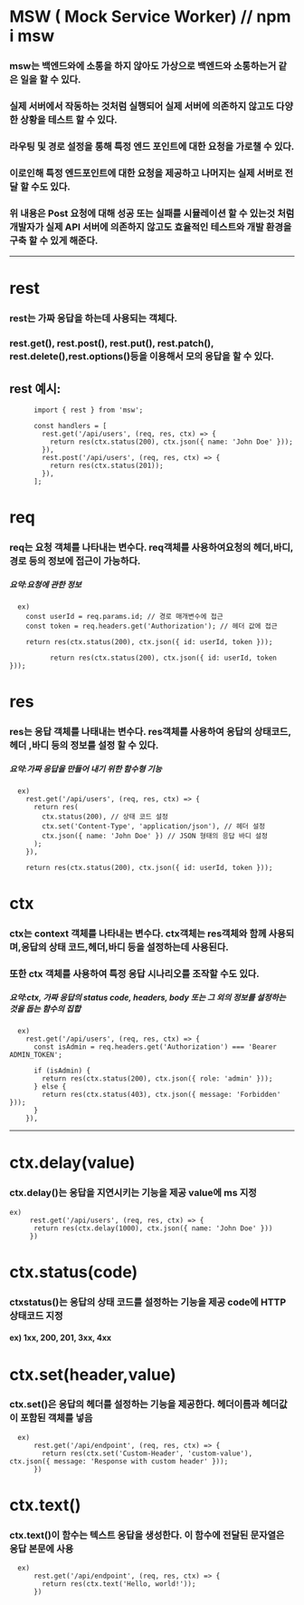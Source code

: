 # MSW ( Mock Service Worker) // npm i msw

### msw는 백엔드와에 소통을 하지 않아도 가상으로 백엔드와 소통하는거 같은 일을 할 수 있다.

### 실제 서버에서 작동하는 것처럼 실행되어 실제 서버에 의존하지 않고도 다양한 상황을 테스트 할 수 있다.

### 라우팅 및 경로 설정을 통해 특정 엔드 포인트에 대한 요청을 가로챌 수 있다.

### 이로인해 특정 엔드포인트에 대한 요청을 제공하고 나머지는 실제 서버로 전달 할 수도 있다.

### 위 내용은 Post 요청에 대해 성공 또는 실패를 시뮬레이션 할 수 있는것 처럼 개발자가 실제 API 서버에 의존하지 않고도 효율적인 테스트와 개발 환경을 구축 할 수 있게 해준다.

---

# rest

### rest는 가짜 응답을 하는데 사용되는 객체다.

### rest.get(), rest.post(), rest.put(), rest.patch(), rest.delete(),rest.options()등을 이용해서 모의 응답을 할 수 있다.

## rest 예시:

          import { rest } from 'msw';

          const handlers = [
            rest.get('/api/users', (req, res, ctx) => {
              return res(ctx.status(200), ctx.json({ name: 'John Doe' }));
            }),
            rest.post('/api/users', (req, res, ctx) => {
              return res(ctx.status(201));
            }),
          ];

# req

### req는 요청 객체를 나타내는 변수다. req객체를 사용하여요청의 헤더,바디,경로 등의 정보에 접근이 가능하다.

##### 요약:요청에 관한 정보

      ex)
        const userId = req.params.id; // 경로 매개변수에 접근
        const token = req.headers.get('Authorization'); // 헤더 값에 접근

        return res(ctx.status(200), ctx.json({ id: userId, token }));

              return res(ctx.status(200), ctx.json({ id: userId, token }));

# res

### res는 응답 객체를 나태내는 변수다. res객체를 사용하여 응답의 상태코드, 헤더 ,바디 등의 정보를 설정 할 수 있다.

##### 요약:가짜 응답을 만들어 내기 위한 함수형 기능

      ex)
        rest.get('/api/users', (req, res, ctx) => {
          return res(
            ctx.status(200), // 상태 코드 설정
            ctx.set('Content-Type', 'application/json'), // 헤더 설정
            ctx.json({ name: 'John Doe' }) // JSON 형태의 응답 바디 설정
          );
        }),

        return res(ctx.status(200), ctx.json({ id: userId, token }));

# ctx

### ctx는 context 객체를 나타내는 변수다. ctx객체는 res객체와 함께 사용되며,응답의 상태 코드,헤더,바디 등을 설정하는데 사용된다.

### 또한 ctx 객체를 사용하여 특정 응답 시나리오를 조작할 수도 있다.

##### 요약:ctx, 가짜 응답의 status code, headers, body 또는 그 외의 정보를 설정하는 것을 돕는 함수의 집합

      ex)
        rest.get('/api/users', (req, res, ctx) => {
          const isAdmin = req.headers.get('Authorization') === 'Bearer ADMIN_TOKEN';

          if (isAdmin) {
            return res(ctx.status(200), ctx.json({ role: 'admin' }));
          } else {
            return res(ctx.status(403), ctx.json({ message: 'Forbidden' }));
          }
        }),


---

# ctx.delay(value)

### ctx.delay()는 응답을 지연시키는 기능을 제공 value에 ms 지정

    ex)
         rest.get('/api/users', (req, res, ctx) => {
          return res(ctx.delay(1000), ctx.json({ name: 'John Doe' }))
         })

# ctx.status(code)

### ctxstatus()는 응답의 상태 코드를 설정하는 기능을 제공 code에 HTTP 상태코드 지정

#### ex) 1xx, 200, 201, 3xx, 4xx

# ctx.set(header,value)

### ctx.set()은 응답의 헤더를 설정하는 기능을 제공한다. 헤더이름과 헤더값이 포함된 객체를 넣음

      ex)
          rest.get('/api/endpoint', (req, res, ctx) => {
            return res(ctx.set('Custom-Header', 'custom-value'), ctx.json({ message: 'Response with custom header' }));
          })

# ctx.text()

### ctx.text()이 함수는 텍스트 응답을 생성한다. 이 함수에 전달된 문자열은 응답 본문에 사용

      ex)
          rest.get('/api/endpoint', (req, res, ctx) => {
            return res(ctx.text('Hello, world!'));
          })
